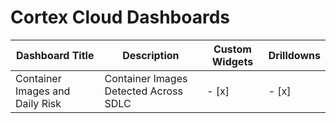 # Cortex Cloud Dashboards

 | Dashboard Title |  Description  | Custom Widgets | Drilldowns |
 |----|-----------|------|-------------|
 | Container Images and Daily Risk | Container Images Detected Across SDLC | - [x] | - [x] | 